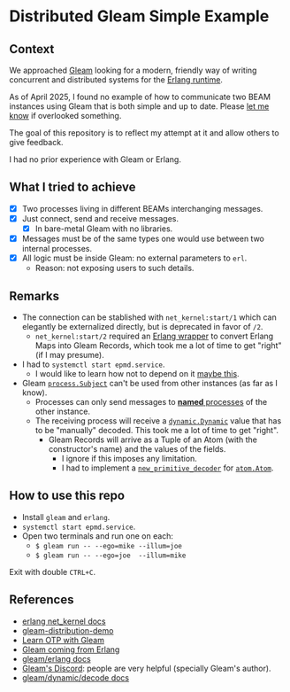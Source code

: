 # Distributed Gleam Simple Example

## Context

We approached [Gleam](https://gleam.run) looking for a modern, friendly way
of writing concurrent and distributed systems for the
[Erlang runtime](https://en.wikipedia.org/wiki/BEAM_(Erlang_virtual_machine)).

As of April 2025, I found no example of how to communicate
two BEAM instances using Gleam that is both simple and up to date.
Please [let me know](https://github.com/ektocomms/distributed_gleam/issues) if overlooked something.

The goal of this repository is to reflect my attempt at it
and allow others to give feedback.

I had no prior experience with Gleam or Erlang.

## What I tried to achieve

* [x] Two processes living in different BEAMs interchanging messages.
* [x] Just connect, send and receive messages.
  * [x] In bare-metal Gleam with no libraries.
* [x] Messages must be of the same types one would use between
      two internal processes.
* [x] All logic must be inside Gleam: no external parameters to `erl`.
    * Reason: not exposing users to such details.

## Remarks


* The connection can be stablished with `net_kernel:start/1` which can
  elegantly be externalized directly, but is deprecated in favor of `/2`.
  * `net_kernel:start/2` required an [Erlang wrapper](src/net_kernel_start_wrapper.erl)
     to convert Erlang Maps into Gleam Records, which took me a lot of time
     to get "right" (if I may presume).
* I had to `systemctl start epmd.service`.
  * I would like to learn how not to depend on it [maybe this](https://blog.erlware.org/epmdlessless/). 
* Gleam [`process.Subject`](https://hexdocs.pm/gleam_erlang/0.34.0/gleam/erlang/process.html#Subject)
  can't be used from other instances (as far as I know).
  * Processes can only send messages to [**named** processes](https://hexdocs.pm/gleam_erlang/0.34.0/gleam/erlang/process.html#register)
    of the other instance.
  * The receiving process will receive a [`dynamic.Dynamic`](https://hexdocs.pm/gleam_stdlib/gleam/dynamic.html#Dynamic)
    value that has to be "manually" decoded. This took me a lot of time to get "right".
    * Gleam Records will arrive as a Tuple of an Atom (with the constructor's name)
      and the values of the fields.
      * I ignore if this imposes any limitation.
      * I had to implement a [`new_primitive_decoder`](https://hexdocs.pm/gleam_stdlib/gleam/dynamic/decode.html#new_primitive_decoder)
        for [`atom.Atom`](https://hexdocs.pm/gleam_erlang/0.34.0/gleam/erlang/atom.html).

## How to use this repo

* Install `gleam` and `erlang`.
* `systemctl start epmd.service`.
* Open two terminals and run one on each:
  * `$ gleam run -- --ego=mike --illum=joe`
  * `$ gleam run -- --ego=joe  --illum=mike`

Exit with double `CTRL+C`.

## References

* [erlang net_kernel docs](https://www.erlang.org/doc/apps/kernel/net_kernel.html)
* [gleam-distribution-demo](https://github.com/wmealing/gleam-distribution-demo)
* [Learn OTP with Gleam](https://github.com/bcpeinhardt/learn_otp_with_gleam)
* [Gleam coming from Erlang](https://olano.dev/blog/gleam-coming-from-erlang)
* [gleam/erlang docs](https://hexdocs.pm/gleam_erlang/0.34.0/index.html)
* [Gleam's Discord](https://discord.gg/Fm8Pwmy): people are very helpful (specially Gleam's author).
* [gleam/dynamic/decode docs](https://hexdocs.pm/gleam_stdlib/gleam/dynamic/decode.html)
